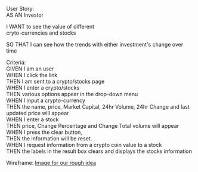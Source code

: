User Story:  
AS AN Investor  

I WANT to see the value of different   
cryto-currencies and stocks   

SO THAT I can see how the trends with either investment's change over time  
  

Criteria:  
GIVEN I am an user  
WHEN I click the link  
THEN I am sent to a crypto/stocks page  
WHEN I enter a crypto/stocks  
THEN various options appear in the drop-down menu  
WHEN I input a crypto-currency  
THEN the name, price, Market Capital, 24hr Volume, 24hr Change and last updated price will appear  
WHEN I enter a stock  
THEN price, Change Percentage and Change Total volume will appear  
WHEN I press the clear button,   
THEN the information will be reset.  
WHEN I request information from a crypto coin value to a stock  
THEN the labels in the result box clears and displays the stocks information  

Wireframe:
[Image for our rough idea](Assets/imgs/wireframe.png)
